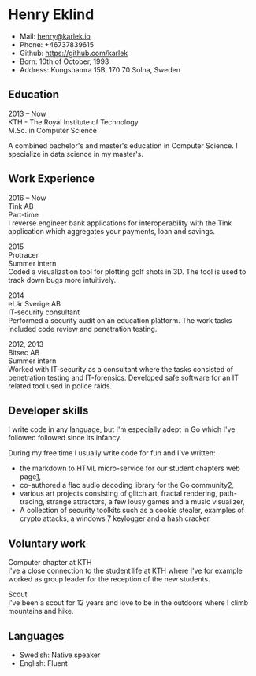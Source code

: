 
# Henry Eklind

* Mail:   henry@karlek.io
* Phone:  +46737839615
* Github: https://github.com/karlek
* Born:   10th of October, 1993
* Address: Kungshamra 15B, 170 70 Solna, Sweden

## Education

2013 – Now  
KTH - The Royal Institute of Technology  
M.Sc. in Computer Science  

A combined bachelor's and master's education in Computer Science. I specialize in data science in my master's.

## Work Experience

2016 – Now  
Tink AB  
Part-time  
I reverse engineer bank applications for interoperability with the Tink
application which aggregates your payments, loan and savings.

2015  
Protracer  
Summer intern  
Coded a visualization tool for plotting golf shots in 3D. The tool is used to
track down bugs more intuitively.

2014  
eLär Sverige AB  
IT-security consultant  
Performed a security audit on an education platform. The work tasks included
code review and penetration testing.

2012, 2013  
Bitsec AB  
Summer intern  
Worked with IT-security as a consultant where the tasks consisted of penetration
testing and IT-forensics. Developed safe software for an IT related tool used in
police raids.

## Developer skills

I write code in any language, but I'm especially adept in Go which I've followed
followed since its infancy.

During my free time I usually write code for fun and I've written:

* the markdown to HTML micro-service for our student chapters web page[1],
* co-authored a flac audio decoding library for the Go community[2],
* various art projects consisting of glitch art, fractal rendering,
	path-tracing, strange attractors, a few lousy games and a music visualizer, 
* A collection of security toolkits such as a cookie stealer, examples of crypto
	attacks, a windows 7 keylogger and a hash cracker.

[1]: https://github.com/datasektionen/taitan
[2]: https://github.com/mewkiz/flac

## Voluntary work

Computer chapter at KTH  
I've a close connection to the student life at KTH where I've for example worked
as group leader for the reception of the new students. 

Scout  
I've been a scout for 12 years and love to be in the outdoors where I climb
mountains and hike. 

## Languages

* Swedish: Native speaker
* English: Fluent

